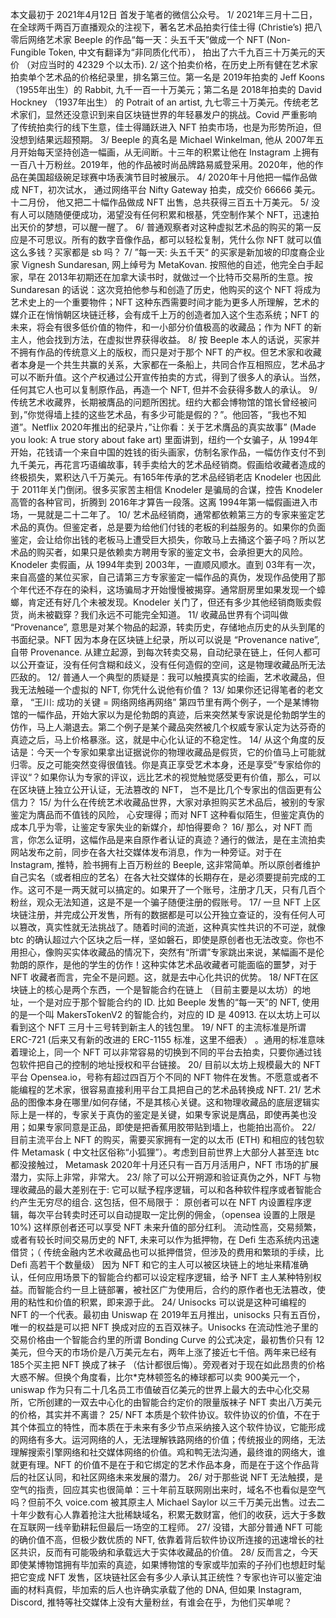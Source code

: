 本文最初于 2021年4月12日 首发于笔者的微信公众号。
1/ 2021年三月十二日，在全球两千两百万直播观众的注视下，著名艺术品拍卖行佳士得 (Christie’s) 把八零后网络艺术家 Beeple 的作品“每一天：头五千天”做成一个 NFT (Non-Fungible Token, 中文有翻译为“非同质化代币）， 拍出了六千九百三十万美元的天价 （对应当时的 42329 个以太币).
2/ 这个拍卖价格，在历史上所有健在艺术家拍卖单个艺术品的价格纪录里，排名第三位。第一名是 2019年拍卖的 Jeff Koons （1955年出生）的 Rabbit, 九千一百一十万美元；第二名是 2018年拍卖的 David Hockney （1937年出生） 的 Potrait of an artist, 九七零三十万美元。传统老艺术家们，显然还没意识到来自区块链世界的年轻暴发户的挑战。Covid 严重影响了传统拍卖行的线下生意，佳士得踊跃进入 NFT 拍卖市场，也是为形势所迫，但没想到结果远超预期。
3/ Beeple 的真名是 Michael Winkelman, 他从 2007年五月开始每天坚持创造一幅画，从无间断。十三年的积累让他在 Instagram 上拥有一百八十万粉丝。2019年，他的作品被时尚品牌路易威登采用。2020年，他的作品在美国超级碗足球赛中场表演节目时被展示。
4/ 2020年十月他把一幅作品做成 NFT，初次试水， 通过网络平台 Nifty Gateway 拍卖，成交价 66666 美元。十二月份， 他又把二十幅作品做成 NFT 出售，总共获得三百五十万美元。
5/ 没有人可以随随便便成功，渴望没有任何积累和根基，凭空制作某个 NFT，迅速拍出天价的梦想，可以醒一醒了。
6/ 普通观察者对这种虚拟艺术品的购买的第一反应是不可思议。所有的数字音像作品，都可以轻松复制，凭什么你 NFT 就可以值这么多钱？买家都是 sb 吗？
7/ ”每一天: 头五千天“ 的买家是新加坡的印度裔企业家 Vignesh Sundaresan, 网上绰号为 MetaKovan. 按照他的自述，他完全白手起家，早在 2013年初期还在加拿大读书时，就做过一个比特币交易所的生意。按 Sundaresan 的话说：这次竞拍他参与和创造了历史，他购买的这个 NFT 将成为艺术史上的一个重要物件；NFT 这种东西需要时间才能为更多人所理解，艺术的媒介正在悄悄朝区块链迁移，会有成千上万的创造者加入这个生态系统；NFT 的未来，将会有很多低价值的物件，和一小部分价值极高的收藏品；作为 NFT 的新主人，他会找到方法，在虚拟世界获得收益。
8/ 按 Beeple 本人的话说，买家并不拥有作品的传统意义上的版权，而只是对于那个 NFT 的产权。但艺术家和收藏者本身是一个共生共赢的关系，大家都在一条船上，共同合作互相照应，艺术品才可以不断升值。这个产权通过公开宣传拍卖的方式，得到了很多人的承认。当然，任何其它人也可以复制原作品，再造一个 NFT, 但并不会获得多数人的承认。
9/ 传统艺术收藏界，长期被膺品的问题所困扰。纽约大都会博物馆的馆长曾经被问到，”你觉得墙上挂的这些艺术品，有多少可能是假的？”。他回答，“我也不知道”。Netflix 2020年推出的纪录片，”让你看：关于艺术膺品的真实故事” (Made you look: A true story about fake art) 里面讲到，纽约一个女骗子，从 1994年开始，花钱请一个来自中国的姓钱的街头画家，仿制名家作品，一幅仿作支付不到九千美元，再花言巧语编故事，转手卖给大的艺术品经销商。假画给收藏者造成的终极损失，累积达八千万美元。有165年传承的艺术品经销老店 Knodeler 也因此于 2011年关门倒闭。很多买家苦主相信 Knodeler 是骗局的合谋，控告 Knodeler 高管的各种官司，折腾到 2016年才算告一段落。这离 1994年第一幅假画进入市场，一晃就是二十二年了。
10/ 艺术品经销商，通常都依赖第三方的专家来鉴定艺术品的真伪。但鉴定者，总是要为给他们付钱的老板的利益服务的。如果你的负面鉴定，会让给你出钱的老板马上遭受巨大损失，你敢马上去捅这个篓子吗？所以艺术品的购买者，如果只是依赖卖方聘用专家的鉴定文书，会承担更大的风险。Knodeler 卖假画，从 1994年卖到 2003年，一直顺风顺水。直到 03年有一次，来自高盛的某位买家，自己请第三方专家鉴定一幅作品的真伪，发现作品使用了那个年代还不存在的染料，这场骗局才开始慢慢被揭穿。通常厨房里如果发现一个蟑螂，肯定还有好几个未被发现。Knodeler 关门了，但还有多少其他经销商贩卖假货，尚未被戳穿？我们永远不可能完全知道。
11/ 收藏品世界有个词叫做 “Provenance”, 意思是对某个物品的起源，转卖历史，存储地点历史的从头到尾的书面纪录。NFT 因为本身在区块链上纪录，所以可以说是 “Provenance native”, 自带 Provenance. 从建立起源，到每次转卖交易，自动纪录在链上，任何人都可以公开查证，没有任何含糊和歧义，没有任何造假的空间，这是物理收藏品所无法匹敌的。
12/ 普通人一个典型的质疑是：我可以触摸真实的绘画，艺术收藏品，但我无法触碰一个虚拟的 NFT, 你凭什么说他有价值？
13/ 如果你还记得笔者的老文章， “王川: 成功的关键 = 网络网络再网络” 第四节里有两个例子，一个是某博物馆的一幅作品，开始大家以为是伦勃朗的真迹，后来突然某专家说是伦勃朗学生的仿作，马上人潮退去。第二个例子是某个藏品突然被几个权威专家认定为达芬奇的真迹之后，马上价格暴涨。这，就是中心化认证的不稳定性。
14/ 从这个角度的反诘是：今天一个专家如果拿出证据说你的物理收藏品是假货，它的价值马上可能就归零。反之可能突然变得很值钱。你是真正享受艺术本身，还是享受”专家给你的评议“？如果你认为专家的评议，远比艺术的视觉触觉感受更有价值，那么，可以在区块链上独立公开认证，无法篡改的 NFT， 岂不是比几个专家出的信函更有公信力？
15/ 为什么在传统艺术收藏品世界，大家对承担购买艺术品后，被别的专家鉴定为膺品而不值钱的风险， 心安理得；而对 NFT 这种看似陌生，但鉴定真伪的成本几乎为零，让鉴定专家失业的新媒介，却怕得要命？
16/ 那么，对 NFT 而言，你怎么证明，这幅作品是来自原作者认证的真迹？通行的做法，是在主流拍卖网站发布之前，同步在各大社交媒体发布消息，作为一种旁证。对于在 Instagram, 推特，脸书拥有上百万粉丝的 Beeple, 这非常简单。所以原创者维护自己实名（或者相应的艺名）在各大社交媒体的长期存在，是必须要提前完成的工作。这可不是一两天就可以搞定的。如果开了一个账号，注册才几天，只有几百个粉丝，观众无法知道，这是不是一个骗子随便注册的假账号。
17/ 一旦 NFT 上区块链注册，并完成公开发售，所有的数据都是可以公开独立查证的，没有任何人可以篡改，真实性就无法挑战了。随着时间的流逝，这种真实性共识的不可逆，就像 btc 的确认超过六个区块之后一样，坚如磐石，即使是原创者也无法改变。你也不用担心，像购买实体收藏品的情况下，突然有“所谓”专家跳出来说，某幅画不是伦勃朗的原作，是他的学生的仿作！这种实体艺术品收藏者可能面临的噩梦，对于 NFT 收藏者而言，完全不是问题。这，就是去中心化共识的优势。
18/ NFT在区块链上的核心是两个东西，一个是智能合约在链上 （目前主要是以太坊）的地址，一个是对应于那个智能合约的 ID. 比如 Beeple 发售的“每一天”的 NFT, 使用的是一个叫 MakersTokenV2 的智能合约，对应的 ID 是 40913. 在以太坊上可以看到这个 NFT 三月十三号转到新主人的钱包里。
19/ NFT 的主流标准是所谓 ERC-721 (后来又有新的改进的 ERC-1155 标准，这里不细表） 。通用的标准意味着理论上，同一个 NFT 可以非常容易的切换到不同的平台去拍卖，只要你通过钱包软件把自己的控制的地址授权和平台链接。
20/ 目前以太坊上规模最大的 NFT 平台 Opensea.io，号称有超过四百万个不同的 NFT 物件在发售。不愿意或者不能编程的艺术家，很容易直接利用平台工具把自己的艺术品转换成 NFT.
21/ 艺术品的图像本身在哪里/如何存储，不是其核心关键。这和物理收藏品的底层逻辑实际上是一样的，专家关于真伪的鉴定是关键，如果专家说是膺品，即使再美也没用；如果专家同意是正品，即使是把香蕉用胶带贴到墙上，也能拍出高价。
22/ 目前主流平台上 NFT 的购买，需要买家拥有一定的以太币 (ETH) 和相应的钱包软件 Metamask ( 中文社区俗称“小狐狸”）。考虑到目前世界上大部分人甚至连 btc 都没接触过， Metamask 2020年十月还只有一百万月活用户，NFT 市场的扩展潜力，实际上非常，非常大。
23/ 除了可以公开朔源和验证真伪之外，NFT 与物理收藏品的最大差别在于: 它可以赋予程序逻辑，可以和各种软件程序或者智能合约产生无穷尽的组合.
这包括，但不局限于：
原创者可以在 NFT 内设置程序逻辑，每次平台转卖时还可以自动提取一定比例的佣金，（opensea 设置的上限是 10%) 这样原创者还可以享受 NFT 未来升值的部分红利。
流动性高，交易频繁，或者有较长时间交易历史的 NFT, 未来可以作为抵押物，在 Defi 生态系统内迅速借贷；（ 传统金融内艺术收藏品也可以抵押借贷，但涉及的费用和繁琐的手续，比 Defi 高若干个数量级）
因为 NFT 和它的主人可以被区块链上的地址来精准确认，任何应用场景下的智能合约都可以设定程序逻辑，给予 NFT 主人某种特别权益。而智能合约一旦上链部署，被社区广为使用后，合约的原作者也无法篡改，使用的粘性和价值的积累，即来源于此。
24/ Unisocks 可以说是这种可编程的 NFT 的一个代表。最初由 Uniswap 在 2019年五月推出，unisocks 只有五百份，唯一的权益是可以把 NFT 换成对应的五百双袜子。Unisocks 在流动性池子里的交易价格由一个智能合约里的所谓 Bonding Curve 的公式决定，最初售价只有 12 美元，但今天的市场价是八万美元左右，两年上涨了接近七千倍。两年来已经有 185个买主把 NFT 换成了袜子 （估计都很后悔）。旁观者对于现在如此昂贵的价格大惑不解。但换个角度看，比尔*克林顿签名的棒球都可以卖 900美元一个，uniswap 作为只有二十几名员工市值破百亿美元的世界上最大的去中心化交易所，它所创建的一双去中心化的由智能合约定价的限量版袜子 NFT 卖出八万美元的价格，其实并不离谱？
25/ NFT 本质是个软件协议。软件协议的价值，不在于其个体孤立的特性，而本质在于未来有多少节点采纳接入这个软件协议，它能形成的网络有多大。运河网络的人，无法理解铁路网络的价值；传统报业的网络，无法理解搜索引擎网络和社交媒体网络的价值。鸡和鸭无法沟通，最终谁的网络大，谁就更有理。NFT 的价值不是在于和它绑定的艺术作品本身，而是在于这个作品背后的社区认同，和社区网络未来发展的潜力。
26/ 对于那些说 NFT 无法触摸，是空气的指责，回应其实也很简单：三十年前互联网刚出来时，域名不也看似是空气吗？但前不久 voice.com 被其原主人 Michael Saylor 以三千万美元出售。过去二十年少数有心人靠着抢注大批稀缺域名，积累无数财富，他们的收获，远大于多数在互联网一线辛勤耕耘但最后一场空的工程师。
27/ 没错，大部分普通 NFT 可能的确价值不高，但极少数优质的 NFT, 依靠着背后软件协议所连接的迅速增长的社区共识，反而有可能吸纳和承载远大于实体收藏品的价值。
28/ 反而言之，今天即使某博物馆拥有毕加索的真迹，如果博物馆的专家或毕加索的子孙们也想赶时髦把它变成 NFT 发售，区块链社区会有多少人承认其正统性？专家也许可以鉴定油画的材料真假，毕加索的后人也许确实承载了他的 DNA, 但如果 Instagram, Discord, 推特等社交媒体上没有大量粉丝，有谁会在乎，为他们买单呢？
